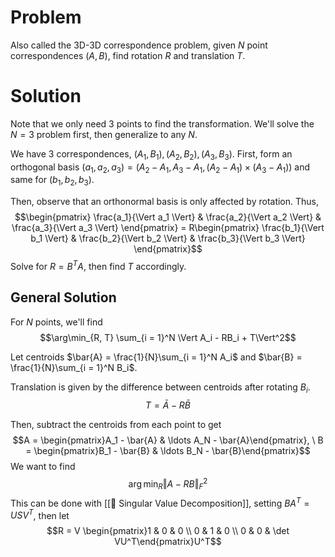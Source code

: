 # Problem
Also called the 3D-3D correspondence problem, given $N$ point correspondences $(A, B)$, find rotation $R$ and translation $T$.

# Solution
Note that we only need $3$ points to find the transformation. We'll solve the $N=3$ problem first, then generalize to any $N$.

We have $3$ correspondences, $(A_1, B_1), (A_2, B_2), (A_3, B_3)$. First, form an orthogonal basis $(a_1, a_2, a_3) = (A_2 - A_1, A_3 - A_1, (A_2 - A_1) \times (A_3 - A_1))$ and same for $(b_1, b_2, b_3)$.

Then, observe that an orthonormal basis is only affected by rotation. Thus, $$\begin{pmatrix} \frac{a_1}{\Vert a_1 \Vert} & \frac{a_2}{\Vert a_2 \Vert} & \frac{a_3}{\Vert a_3 \Vert} \end{pmatrix} = R\begin{pmatrix} \frac{b_1}{\Vert b_1 \Vert} & \frac{b_2}{\Vert b_2 \Vert} & \frac{b_3}{\Vert b_3 \Vert} \end{pmatrix}$$
Solve for $R = B^TA$, then find $T$ accordingly.

## General Solution
For $N$ points, we'll find $$\arg\min_{R, T} \sum_{i = 1}^N \Vert A_i - RB_i + T\Vert^2$$

Let centroids $\bar{A} = \frac{1}{N}\sum_{i = 1}^N A_i$ and $\bar{B} = \frac{1}{N}\sum_{i = 1}^N B_i$.

Translation is given by the difference between centroids after rotating $B_i$. $$T = \bar{A} - R\bar{B}$$

Then, subtract the centroids from each point to get $$A = \begin{pmatrix}A_1 - \bar{A} & \ldots A_N - \bar{A}\end{pmatrix}, \ B = \begin{pmatrix}B_1 - \bar{B} & \ldots B_N - \bar{B}\end{pmatrix}$$
We want to find $$\arg\min_R \Vert A-RB\Vert_F^2$$
This can be done with [[📎 Singular Value Decomposition]], setting $BA^T = USV^T$, then let $$R = V \begin{pmatrix}1 & 0 & 0 \\ 0 & 1 & 0 \\ 0 & 0 & \det VU^T\end{pmatrix}U^T$$